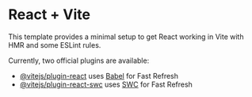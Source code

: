 # React + Vite

This template provides a minimal setup to get React working in Vite with HMR and some ESLint rules.

Currently, two official plugins are available:

- [@vitejs/plugin-react](https://github.com/vitejs/vite-plugin-react/blob/main/packages/plugin-react/README.md) uses [Babel](https://babeljs.io/) for Fast Refresh
- [@vitejs/plugin-react-swc](https://github.com/vitejs/vite-plugin-react-swc) uses [SWC](https://swc.rs/) for Fast Refresh

<!-- 
Search Filter with useEffect
Description:
You are building a search filter feature that dynamically filters a list of products as the user types in a search input. The list should be filtered in real-time based on the search term entered by the user, and the filtered results should be displayed below the search input.

Instructions:

Create a search input field and a list of products (with attributes like id, title, and description).
Use useEffect to filter the list of products whenever the user types something in the search input.
Show the filtered list below the search input, updating the displayed products in real-time as the user types.
Ensure the filtering logic doesn’t trigger on every keystroke but only after the user stops typing for a brief moment (e.g., debounce the input to trigger filtering after 500ms of inactivity).
Requirements:

Use useEffect to filter the list based on the search term.
Implement debouncing (using setTimeout and clearTimeout) to trigger the filtering only after the user stops typing for a brief moment.
Ensure that the list of products updates without any performance issues as the user types. -->